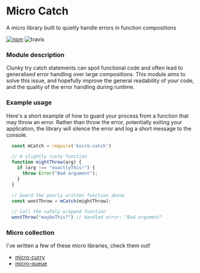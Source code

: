 # Micro Catch

A micro library built to quietly handle errors in function compositions

[![npm](https://img.shields.io/npm/v/micro-catch.svg?style=flat-square)](https://www.npmjs.com/package/micro-catch)
![travis](https://img.shields.io/travis/iainreid820/micro-catch/master.svg?style=flat-square)

### Module description

Clunky try catch statements can spoil functional code and often lead to generalised error handling over large compositions. This module aims to solve this issue, and hopefully improve the general readability of your code, and the quality of the error handling during runtime.

### Example usage

Here's a short example of how to guard your process from a function that may throw an error. Rather than throw the error, potentially exiting your application, the library will silence the error and log a short message to the console.

```javascript
  const mCatch = require('micro-catch')

  // A slightly rusty function
  function mightThrow(arg) {
    if (arg !== "exactlyThis!") {
	  throw Error("Bad argument");
	}
  }

  // Guard the poorly written function above
  const wontThrow = mCatch(mightThrow);

  // Call the safely wrapped function
  wontThrow("maybeThis?") // Handled error: "Bad argument"
```

### Micro collection

I've written a few of these micro libraries, check them out!

- [micro-curry](https://github.com/iainreid820/micro-curry)
- [micro-queue](https://github.com/iainreid820/micro-queue)

